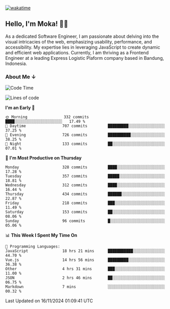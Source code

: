 [![wakatime](https://wakatime.com/badge/user/af9abd23-dba3-4dbe-973c-b045a9417a55.svg?style=social)](https://wakatime.com/@af9abd23-dba3-4dbe-973c-b045a9417a55)
## Hello, I'm Moka! 👋🏼


As a dedicated Software Engineer, I am passionate about delving into the visual intricacies of the web, emphasizing usability, performance, and accessibility. My expertise lies in leveraging JavaScript to create dynamic and efficient web applications. Currently, I am thriving as a Frontend Engineer at a leading Express Logistic Plaform company based in Bandung, Indonesia.

### About Me ↓

<!--START_SECTION:waka-->
![Code Time](http://img.shields.io/badge/Code%20Time-11%2C268%20hrs%204%20mins-blue)

![Lines of code](https://img.shields.io/badge/From%20Hello%20World%20I%27ve%20Written-4.0%20million%20lines%20of%20code-blue)

**I'm an Early 🐤** 

```text
🌞 Morning                332 commits         ████░░░░░░░░░░░░░░░░░░░░░   17.49 % 
🌆 Daytime                707 commits         █████████░░░░░░░░░░░░░░░░   37.25 % 
🌃 Evening                726 commits         ██████████░░░░░░░░░░░░░░░   38.25 % 
🌙 Night                  133 commits         ██░░░░░░░░░░░░░░░░░░░░░░░   07.01 % 
```
📅 **I'm Most Productive on Thursday** 

```text
Monday                   328 commits         ████░░░░░░░░░░░░░░░░░░░░░   17.28 % 
Tuesday                  357 commits         █████░░░░░░░░░░░░░░░░░░░░   18.81 % 
Wednesday                312 commits         ████░░░░░░░░░░░░░░░░░░░░░   16.44 % 
Thursday                 434 commits         ██████░░░░░░░░░░░░░░░░░░░   22.87 % 
Friday                   218 commits         ███░░░░░░░░░░░░░░░░░░░░░░   11.49 % 
Saturday                 153 commits         ██░░░░░░░░░░░░░░░░░░░░░░░   08.06 % 
Sunday                   96 commits          █░░░░░░░░░░░░░░░░░░░░░░░░   05.06 % 
```


📊 **This Week I Spent My Time On** 

```text
💬 Programming Languages: 
JavaScript               18 hrs 21 mins      ███████████░░░░░░░░░░░░░░   44.70 % 
Vue.js                   14 hrs 56 mins      █████████░░░░░░░░░░░░░░░░   36.38 % 
Other                    4 hrs 31 mins       ███░░░░░░░░░░░░░░░░░░░░░░   11.00 % 
JSON                     2 hrs 46 mins       ██░░░░░░░░░░░░░░░░░░░░░░░   06.75 % 
Markdown                 7 mins              ░░░░░░░░░░░░░░░░░░░░░░░░░   00.32 % 
```


 Last Updated on 16/11/2024 01:09:41 UTC
<!--END_SECTION:waka-->
